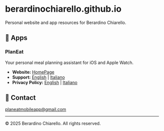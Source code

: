 # berardinochiarello.github.io

Personal website and app resources for Berardino Chiarello.

## 📱 Apps

### PlanEat
Your personal meal planning assistant for iOS and Apple Watch.

- **Website:** [HomePage](https://berardino95.github.io/planEat-website/planeat/index.html)
- **Support:** [English](https://berardino95.github.io/planEat-website/planeat/support.html) | [Italiano](https://berardino95.github.io/planEat-website/planeat/support-it.html)
- **Privacy Policy:** [English](https://berardino95.github.io/planEat-website/planeat/privacy-policy.html) | [Italiano](https://berardino95.github.io/planEat-website/planeat/privacy-policy-it.html)

## 📧 Contact

planeatmobileapp@gmail.com

---

© 2025 Berardino Chiarello. All rights reserved.
